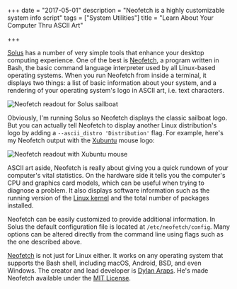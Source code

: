 +++
date = "2017-05-01"
description = "Neofetch is a highly customizable system info script"
tags = ["System Utilities"]
title = "Learn About Your Computer Thru ASCII Art"

+++

[Solus](https://solus-project.com) has a number of very simple tools that enhance your desktop computing experience. One of the best is [Neofetch](https://github.com/dylanaraps/neofetch), a program written in Bash, the basic command language interpreter used by all Linux-based operating systems. When you run Neofetch from inside a terminal, it displays two things: a list of basic information about your system, and a rendering of your operating system's logo in ASCII art, i.e. text characters.

![Neofetch readout for Solus sailboat](/images/2017-05-01-neofetch.png)

Obviously, I'm running Solus so Neofetch displays the classic sailboat logo. But you can actually tell Neofetch to display another Linux distribution's logo by adding a ``--ascii_distro 'Distribution'`` flag. For example, here's my Neofetch output with the [Xubuntu](https://xubuntu.org/) mouse logo:

![Neofetch readout with Xubuntu mouse](/images/2017-05-01-neofetch-xubuntu.png)

ASCII art aside, Neofetch is really about giving you a quick rundown of your computer's vital statistics. On the hardware side it tells you the computer's CPU and graphics card models, which can be useful when trying to diagnose a problem. It also displays software information such as the running version of the [Linux kernel](https://kernel.org) and the total number of packages installed.

Neofetch can be easily customized to provide additional information. In Solus the default configuration file is located at ``/etc/neofetch/config``. Many options can be altered directly from the command line using flags such as the one described above.

[Neofetch](https://git.solus-project.com/packages/neofetch/) is not just for Linux either. It works on any operating system that supports the Bash shell, including macOS, Android, BSD, and even Windows. The creator and lead developer is [Dylan Araps](https://github.com/dylanaraps). He's made Neofetch available under the [MIT License](https://opensource.org/licenses/MIT).
